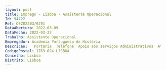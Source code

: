 ```yaml
--- 
layout: post
title: Emprego - Lisboa - Assistente Operacional
Id: 94722
Ref: OE202203/0291
DataAbertura: 2022-03-09
DataFecho: 2022-03-23
Trabalho: Assistente Operacional
Empregador: Academia Portuguesa de História
Descricao:   Portaria  Telefone  Apoio aos serviços Administrativos  Atendimento ao público  Zelar pela conservação, segurança das instalações, bem como outras funções não especificadas mas no mesmo âmbito
CodigoPostal: 1769-024 LISBOA
Concelho: Lisboa
Distrito: Lisboa
--- 
```


